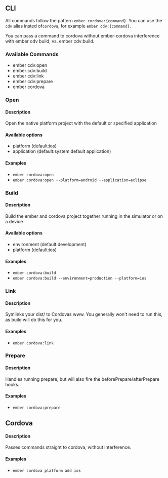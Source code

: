 ## CLI

All commands follow the pattern `ember cordova:{command}`. You can use the `cdv` alias
insted of`cordova`, for example `ember cdv:{command}`.

You can pass a command to cordova without
ember-cordova interference with ember cdv build, vs. ember cdv:build.

### Available Commands
* ember cdv:open
* ember cdv:build
* ember cdv:link
* ember cdv:prepare
* ember cordova

### Open

#### Description

Open the native platform project with the default or specified application

#### Available options
+ platform (default:ios)
+ application (default:system default application)

#### Examples
+ `ember cordova:open`
+ `ember cordova:open --platform=android --application=eclipse`


### Build

#### Description

Build the ember and cordova project together running in the simulator or on a device

#### Available options
+ environment (default:development)
+ platform (default:ios)

#### Examples
+ `ember cordova:build`
+ `ember cordova:build --environment=production --platform=ios`

### Link

#### Description
Symlinks your dist/ to Cordovas www. You generally won't need to run
this, as build will do this for you.

#### Examples
+ `ember cordova:link`

### Prepare

#### Description
Handles running prepare, but will also fire the
beforePrepare/afterPrepare hooks.

#### Examples
+ `ember cordova:prepare`

## Cordova

#### Description

Passes commands straight to cordova, without interference.

#### Examples
+ `ember cordova platform add ios`
